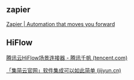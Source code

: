 
## zapier
[Zapier | Automation that moves you forward](https://zapier.com/)

## HiFlow
[腾讯云HiFlow场景连接器 - 腾讯千帆 (tencent.com)](https://hiflow.tencent.com/)


[「集简云官网」软件集成可以如此简单 (jijyun.cn)](https://www.jijyun.cn/)